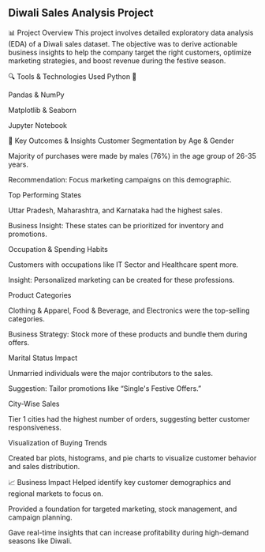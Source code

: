 ## Diwali Sales Analysis Project
📊 Project Overview
This project involves detailed exploratory data analysis (EDA) of a Diwali sales dataset. The objective was to derive actionable business insights to help the company target the right customers, optimize marketing strategies, and boost revenue during the festive season.

🔍 Tools & Technologies Used
Python 🐍

Pandas & NumPy

Matplotlib & Seaborn

Jupyter Notebook

🎯 Key Outcomes & Insights
Customer Segmentation by Age & Gender

Majority of purchases were made by males (76%) in the age group of 26-35 years.

Recommendation: Focus marketing campaigns on this demographic.

Top Performing States

Uttar Pradesh, Maharashtra, and Karnataka had the highest sales.

Business Insight: These states can be prioritized for inventory and promotions.

Occupation & Spending Habits

Customers with occupations like IT Sector and Healthcare spent more.

Insight: Personalized marketing can be created for these professions.

Product Categories

Clothing & Apparel, Food & Beverage, and Electronics were the top-selling categories.

Business Strategy: Stock more of these products and bundle them during offers.

Marital Status Impact

Unmarried individuals were the major contributors to the sales.

Suggestion: Tailor promotions like “Single's Festive Offers.”

City-Wise Sales

Tier 1 cities had the highest number of orders, suggesting better customer responsiveness.

Visualization of Buying Trends

Created bar plots, histograms, and pie charts to visualize customer behavior and sales distribution.

📈 Business Impact
Helped identify key customer demographics and regional markets to focus on.

Provided a foundation for targeted marketing, stock management, and campaign planning.

Gave real-time insights that can increase profitability during high-demand seasons like Diwali.

